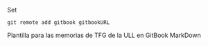 Set 
```
git remote add gitbook gitbookURL
```

Plantilla para las memorias de TFG de la ULL en  GitBook MarkDown
